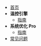 *   [首页](/)
*   **温控引擎**
    *   [指南](./温控.md)
*   **系统优化 Pro**
    *   [指南](./pro.md)
*   [常见问题](./faq.md)